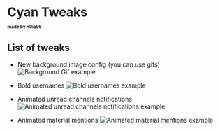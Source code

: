 <style>
    p.credits {
        font-size: 10px;
    }
</style>

# Cyan Tweaks <p class="credits">made by n0ia96</p>


## List of tweaks
* New background image config (you can use gifs)
![Background Gif example](https://i.imgur.com/5aI0gvz.gif)

* Bold usernames
![Bold usernames example](https://i.imgur.com/WvcSlDM.png)

* Animated unread channels notifications
![Animated unread channels notifications example](https://i.imgur.com/c2YeXV9.gif)

* Animated material mentions
![Animated material mentions example](https://i.imgur.com/Uu77KjQ.gif)